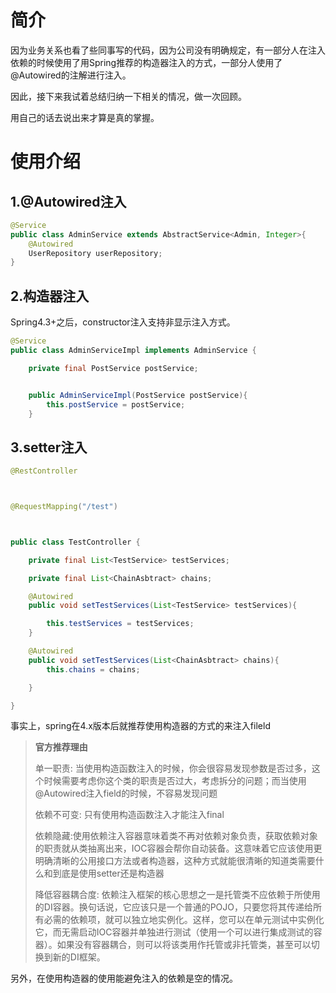# 简介

因为业务关系也看了些同事写的代码，因为公司没有明确规定，有一部分人在注入依赖的时候使用了用Spring推荐的构造器注入的方式，一部分人使用了@Autowired的注解进行注入。

因此，接下来我试着总结归纳一下相关的情况，做一次回顾。

用自己的话去说出来才算是真的掌握。

# 使用介绍

## 1.@Autowired注入

 

```java
@Service
public class AdminService extends AbstractService<Admin, Integer>{
	@Autowired
	UserRepository userRepository;
}
```

## 2.构造器注入

Spring4.3+之后，constructor注入支持非显示注入方式。

```java
@Service
public class AdminServiceImpl implements AdminService {

    private final PostService postService;


    public AdminServiceImpl(PostService postService){
        this.postService = postService;
    }
```

##  3.setter注入

```java
@RestController



@RequestMapping("/test")



public class TestController {

    private final List<TestService> testServices;

    private final List<ChainAsbtract> chains;

    @Autowired
    public void setTestServices(List<TestService> testServices){

        this.testServices = testServices;
    }

    @Autowired
    public void setTestServices(List<ChainAsbtract> chains){
        this.chains = chains;

    }

}
```

事实上，spring在4.x版本后就推荐使用构造器的方式的来注入fileld

> **官方推荐理由**
>
> 单一职责: 当使用构造函数注入的时候，你会很容易发现参数是否过多，这个时候需要考虑你这个类的职责是否过大，考虑拆分的问题；而当使用@Autowired注入field的时候，不容易发现问题
>
> 依赖不可变: 只有使用构造函数注入才能注入final
>
> 依赖隐藏:使用依赖注入容器意味着类不再对依赖对象负责，获取依赖对象的职责就从类抽离出来，IOC容器会帮你自动装备。这意味着它应该使用更明确清晰的公用接口方法或者构造器，这种方式就能很清晰的知道类需要什么和到底是使用setter还是构造器
>
> 降低容器耦合度: 依赖注入框架的核心思想之一是托管类不应依赖于所使用的DI容器。换句话说，它应该只是一个普通的POJO，只要您将其传递给所有必需的依赖项，就可以独立地实例化。这样，您可以在单元测试中实例化它，而无需启动IOC容器并单独进行测试（使用一个可以进行集成测试的容器）。如果没有容器耦合，则可以将该类用作托管或非托管类，甚至可以切换到新的DI框架。

 另外，在使用构造器的使用能避免注入的依赖是空的情况。